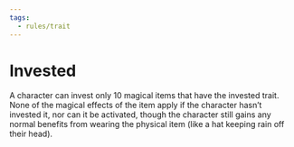 ```yaml
---
tags:
  - rules/trait
---
```

# Invested

A character can invest only 10 magical items that have the invested trait. None of the magical effects of the item apply if the character hasn’t invested it, nor can it be activated, though the character still gains any normal benefits from wearing the physical item (like a hat keeping rain off their head).